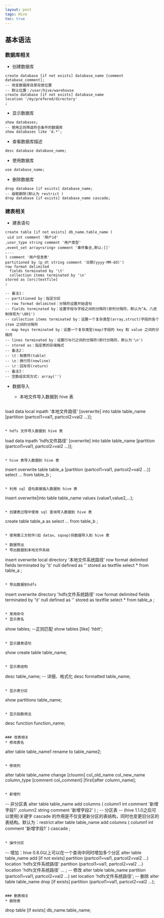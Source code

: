 ```yaml
---
layout: post
tags: Hive
toc: true
---
```


## 基本语法
### 数据库相关
* 创建数据库

```
create database [if not exists] database_name [comment database_comment];
-- 改变数据库目录存放位置
-- 默认位置：/user/hive/warehouse
create database [if not exists] database_name
location '/my/prefered/directory'
;
```

* 显示数据库

```
show databases;
-- 使用正则筛选符合条件的数据库
show databases like 'd.*';
```

* 查看数据库描述

```
desc database database_name;
```

* 使用数据库

```
use database_name;
```

* 删除数据库

```
drop database [if exists] database_name;
-- 级联删除(默认为 restrict )
drop database [if exists] database_name cascade;
```

### 建表相关
* 建表语句

```
create table [if not exists] db_name.table_name (
 uid int comment '用户id'
,user_type string comment '用户类型'
,event_set array<sring> comment '事件集合,默认:[]'
,...
) comment '用户信息表'
partitioned by (p_dt string comment '日期(yyyy-MM-dd)')
row format delimited
  fields terminated by '\t'
  collection items terminated by '\n'
stored as [orc|textfile]
;

-- 备注1：
-- partitioned by：指定分区
-- row format delimited：分隔符设置开始语句
-- fields terminated by：设置字段与字段之间的分隔符(即列分隔符，默认为^A，八进制体现为'\001')
-- collection items terminated by：设置一个复杂类型(array,struct)字段的各个 item 之间的分隔符
-- map keys terminated by：设置一个复杂类型(map)字段的 key 和 value 之间的分隔符
-- lines terminated by：设置行与行之间的分隔符(即行分隔符，默认为'\n')
-- stored as：指定表的存储格式
-- 备注2：
-- \t：制表符(table)
-- \n：换行符(newline)
-- \r：回车符(return)
-- 备注3：
-- 空数组实现方式: array('')
```

* 数据导入

  * 本地文件导入数据到 hive 表

  ```
load data local inpath '本地文件路径' [overwrite] into table table_name [partition (partcol1=val1, partcol2=val2 ...)];
  ```

  * hdfs 文件导入数据到 hive 表

  ```
load data inpath 'hdfs文件路径' [overwrite] into table table_name [partition (partcol1=val1, partcol2=val2 ...)];
  ```

  * hive 表导入数据到 hive 表

  ```
insert overwrite table table_a [partition (partcol1=val1, partcol2=val2 ...)]
select
 ...
from table_b
;
  ```

  * 利用 sql 语句直接插入数据到 hive 表

  ```
insert overwrite|into table table_name values (value1,value2,...);
  ```

  * 创建表过程中使用 sql 查询导入数据到 hive 表

  ```
create table table_a
as
select
 ...
from table_b
;
  ```

  * 使用第三方软件(如 datax、sqoop)将数据导入到 hive 表

* 数据导出
  * 导出数据到本地文件系统

  ```
insert overwrite local directory '本地文件系统路径'
row format delimited
  fields terminated by '\t'
  null defined as ''
stored as textfile
select * from table_a
;
  ```

  * 导出数据到hdfs

  ```
insert overwrite directory 'hdfs文件系统路径'
row format delimited
  fields terminated by '\t'
  null defined as ''
stored as textfile
select * from table_a
;
  ```

* 常用命令
  * 显示表名

  ```
show tables;
--正则匹配
show tables [like] '*hbtt*';
  ```

  * 显示建表语句

  ```
show create table table_name;
  ```

  * 显示表结构

  ```
desc table_name;
-- 详细、格式化
desc formatted table_name;
  ```

  * 显示表分区

  ```
show partitions table_name;
  ```

  * 显示函数用法

  ```
desc function function_name;
  ```

### 改表相关
* 修改表名

```
alter table table_name1 rename to table_name2;
```

* 修改列

```
alter table table_name change [cloumn] col_old_name col_new_name column_type [comment col_comment] [first|after column_name];
```

* 新增列

```
-- 非分区表
alter table table_name add columns (
 column1 int comment '新增字段1'
,column2 string comment '新增字段2'
)
;
-- 分区表
-- (hive 1.1.0之后可以使用)关键字 cascade 的作用是不仅变更新分区的表结构，同时也变更旧分区的表结构。默认为：restrict
alter table table_name add columns (
 column1 int comment '新增字段1'
) cascade
;
```

* 操作分区

```
-- 增加：hive 0.8.0以上可以在一个查询中同时增加多个分区
alter table table_name add [if not exists]
partition (partcol1=val1, partcol2=val2 ...) location 'hdfs文件系统路径'
partition (partcol1=val1, partcol2=val2 ...) location 'hdfs文件系统路径'
...
;
-- 修改
alter table table_name partition (partcol1=val1, partcol2=val2 ...)
set location 'hdfs文件系统路径';
-- 删除
alter table table_name drop [if exists] partition (partcol1=val1, partcol2=val2 ...);
```

### 删表相关
* 删除表

```
drop table [if exists] db_name.table_name;
```
